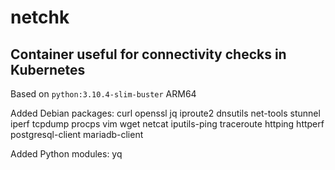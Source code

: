 # netchk

## Container useful for connectivity checks in Kubernetes

Based on `python:3.10.4-slim-buster` ARM64

Added Debian packages: curl openssl jq iproute2 dnsutils net-tools stunnel iperf tcpdump procps vim wget netcat iputils-ping traceroute httping httperf postgresql-client mariadb-client

Added Python modules: yq
